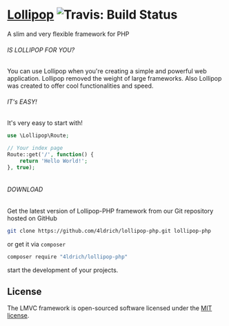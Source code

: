 # [Lollipop](http://github.com/4ldrich/lollipop-php) ![Travis: Build Status](https://api.travis-ci.org/4ldrich/lollipop-php.svg?branch=master "Travis: Build Status")

A slim and very flexible framework for PHP

###### IS LOLLIPOP FOR YOU?
You can use Lollipop when you're creating a simple and powerful web application. Lollipop removed the weight of large frameworks. Also Lollipop was created to offer cool functionalities and speed.

###### IT's EASY!
It's very easy to start with!
```php
use \Lollipop\Route;

// Your index page
Route::get('/', function() {
    return 'Hello World!';
}, true);
           
```
###### DOWNLOAD
Get the latest version of Lollipop-PHP framework from our Git repository hosted on GitHub
```bash
git clone https://github.com/4ldrich/lollipop-php.git lollipop-php
```
or get it via ```composer```
```bash
composer require "4ldrich/lollipop-php"
```
start the development of your projects.

## License

The LMVC framework is open-sourced software licensed under the [MIT license](http://opensource.org/licenses/MIT).
